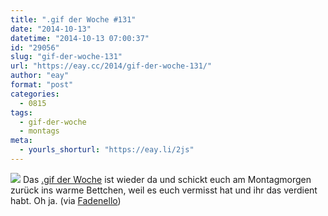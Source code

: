 ```yaml
---
title: ".gif der Woche #131"
date: "2014-10-13"
datetime: "2014-10-13 07:00:37"
id: "29056"
slug: "gif-der-woche-131"
url: "https://eay.cc/2014/gif-der-woche-131/"
author: "eay"
format: "post"
categories:
  - 0815
tags:
  - gif-der-woche
  - montags
meta:
  - yourls_shorturl: "https://eay.li/2js"
---
```


![](https://eay.cc/uploads/2014/todaycancelled.gif) Das [.gif der Woche](//eay.cc/tag/gif-der-woche/) ist wieder da und schickt euch am Montagmorgen zurück ins warme Bettchen, weil es euch vermisst hat und ihr das verdient habt. Oh ja. (via [Fadenello](https://ello.co/fadenaffe/post/5BSG2f_Kk9UzuX9I6GsLWQ))
